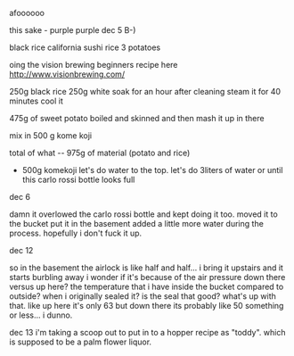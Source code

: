 afoooooo

this sake - purple purple
dec 5 B-)

black rice
california sushi rice 
3 potatoes

oing the vision brewing beginners recipe here
http://www.visionbrewing.com/

250g black rice 250g white
soak for an hour after cleaning
steam it for 40 minutes
cool it

475g of sweet potato boiled and skinned and then mash it up in there

mix in 500 g kome koji

total of what -- 975g of material (potato and rice)
+ 500g komekoji
let's do water to the top.
let's do 3liters of water or until this carlo rossi bottle looks full


dec 6

damn it overlowed the carlo rossi bottle and kept doing it too.
moved it to the bucket
put it in the basement
added a little more water during the process. hopefully i don't fuck it up.

dec 12

so in the basement the airlock is like half and half...
i bring it upstairs and it starts burbling away
i wonder if it's because of the air pressure down there versus up here? the temperature that i have inside the bucket compared to outside? when i originally sealed it?
is the seal that good?
what's up with that.
like up here it's only 63 but down there its probably like 50 something or less... i dunno.

dec 13
i'm taking a scoop out to put in to a hopper recipe as "toddy". which is supposed to be a palm flower liquor.
